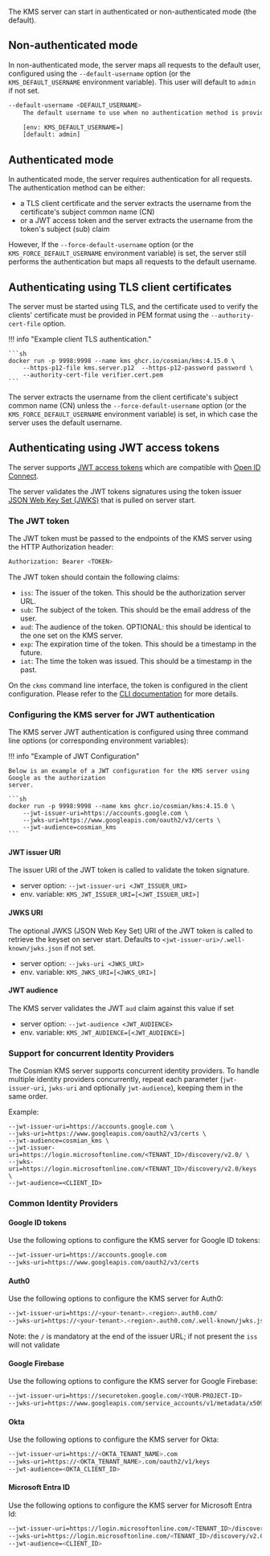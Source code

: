 The KMS server can start in authenticated or non-authenticated mode (the default).

## Non-authenticated mode

In non-authenticated mode, the server maps all requests to the default user, configured using
the `--default-username` option (or the `KMS_DEFAULT_USERNAME` environment variable). This user will
default to `admin` if not set.

```sh
--default-username <DEFAULT_USERNAME>
    The default username to use when no authentication method is provided

    [env: KMS_DEFAULT_USERNAME=]
    [default: admin]
```

## Authenticated mode

In authenticated mode, the server requires authentication for all requests. The authentication
method can be either:

- a TLS client certificate and the server extracts the username from the certificate's subject
  common name (CN)
- or a JWT access token and the server extracts the username from the token's subject (sub) claim

However, If the `--force-default-username` option (or the `KMS_FORCE_DEFAULT_USERNAME` environment
variable) is set, the server still performs the authentication but maps all requests to the default
username.

## Authenticating using TLS client certificates

The server must be started using TLS, and the certificate used to verify the clients' certificate
must be provided in PEM format using the `--authority-cert-file` option.

!!! info "Example client TLS authentication."

    ```sh
    docker run -p 9998:9998 --name kms ghcr.io/cosmian/kms:4.15.0 \
        --https-p12-file kms.server.p12  --https-p12-password password \
        --authority-cert-file verifier.cert.pem
    ```

The server extracts the username from the client certificate's subject common name (CN) unless
the `--force-default-username` option (or the `KMS_FORCE_DEFAULT_USERNAME` environment variable) is
set, in which case the server uses the default username.

## Authenticating using JWT access tokens

The server supports [JWT access tokens](https://jwt.io/) which are compatible
with [Open ID Connect](https://openid.net/connect/).

The server validates the JWT tokens signatures using the token
issuer [JSON Web Key Set (JWKS)](https://datatracker.ietf.org/doc/html/rfc7517.) that is pulled on
server start.

### The JWT token

The JWT token must be passed to the endpoints of the KMS server using the HTTP Authorization header:

```sh
Authorization: Bearer <TOKEN>
```

The JWT token should contain the following claims:

- `iss`: The issuer of the token. This should be the authorization server URL.
- `sub`: The subject of the token. This should be the email address of the user.
- `aud`: The audience of the token. OPTIONAL: this should be identical to the one set on the KMS
  server.
- `exp`: The expiration time of the token. This should be a timestamp in the future.
- `iat`: The time the token was issued. This should be a timestamp in the past.

On the `ckms` command line interface, the token is configured in the client configuration. Please
refer to the [CLI documentation](cli/cli.md) for more details.

### Configuring the KMS server for JWT authentication

The KMS server JWT authentication is configured using three command line options (or corresponding
environment variables):

!!! info "Example of JWT Configuration"

    Below is an example of a JWT configuration for the KMS server using Google as the authorization
    server.

    ```sh
    docker run -p 9998:9998 --name kms ghcr.io/cosmian/kms:4.15.0 \
        --jwt-issuer-uri=https://accounts.google.com \
        --jwks-uri=https://www.googleapis.com/oauth2/v3/certs \
        --jwt-audience=cosmian_kms
    ```

#### JWT issuer URI

The issuer URI of the JWT token is called to validate the token signature.

- server option: `--jwt-issuer-uri <JWT_ISSUER_URI>`
- env. variable: `KMS_JWT_ISSUER_URI=[<JWT_ISSUER_URI>]`

#### JWKS URI

The optional JWKS (JSON Web Key Set) URI of the JWT token is called to retrieve the keyset on server
start.
Defaults to `<jwt-issuer-uri>/.well-known/jwks.json` if not set.

- server option: `--jwks-uri <JWKS_URI>`
- env. variable: `KMS_JWKS_URI=[<JWKS_URI>]`

#### JWT audience

The KMS server validates the JWT `aud` claim against this value if set

- server option: `--jwt-audience <JWT_AUDIENCE>`
- env. variable: `KMS_JWT_AUDIENCE=[<JWT_AUDIENCE>]`

### Support for concurrent Identity Providers

The Cosmian KMS server supports concurrent identity providers. To handle multiple identity
providers concurrently, repeat each parameter (`jwt-issuer-uri`, `jwks-uri` and optionally
`jwt-audience`), keeping them in the same order.

Example:

```shell
--jwt-issuer-uri=https://accounts.google.com \
--jwks-uri=https://www.googleapis.com/oauth2/v3/certs \
--jwt-audience=cosmian_kms \
--jwt-issuer-uri=https://login.microsoftonline.com/<TENANT_ID>/discovery/v2.0/ \
--jwks-uri=https://login.microsoftonline.com/<TENANT_ID>/discovery/v2.0/keys \
--jwt-audience=<CLIENT_ID>
```

### Common Identity Providers

#### Google ID tokens

Use the following options to configure the KMS server for Google ID tokens:

```sh
--jwt-issuer-uri=https://accounts.google.com
--jwks-uri=https://www.googleapis.com/oauth2/v3/certs
```

#### Auth0

Use the following options to configure the KMS server for Auth0:

```sh
--jwt-issuer-uri=https://<your-tenant>.<region>.auth0.com/
--jwks-uri=https://<your-tenant>.<region>.auth0.com/.well-known/jwks.json
```

Note: the `/` is mandatory at the end of the issuer URL; if not present the `iss` will not validate

#### Google Firebase

Use the following options to configure the KMS server for Google Firebase:

```sh
--jwt-issuer-uri=https://securetoken.google.com/<YOUR-PROJECT-ID>
--jwks-uri=https://www.googleapis.com/service_accounts/v1/metadata/x509/securetoken@system.gserviceaccount.com
```

#### Okta

Use the following options to configure the KMS server for Okta:

```sh
--jwt-issuer-uri=https://<OKTA_TENANT_NAME>.com
--jwks-uri=https://<OKTA_TENANT_NAME>.com/oauth2/v1/keys
--jwt-audience=<OKTA_CLIENT_ID>
```

#### Microsoft Entra ID

Use the following options to configure the KMS server for Microsoft Entra Id:

```sh
--jwt-issuer-uri=https://login.microsoftonline.com/<TENANT_ID>/discovery/v2.0/
--jwks-uri=https://login.microsoftonline.com/<TENANT_ID>/discovery/v2.0/keys
--jwt-audience=<CLIENT_ID>
```
